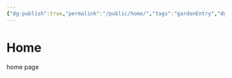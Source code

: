 ```yaml
---
{"dg-publish":true,"permalink":"/public/home/","tags":"gardenEntry","dgHomeLink":true,"dgPassFrontmatter":false}
---
```



# Home

home page